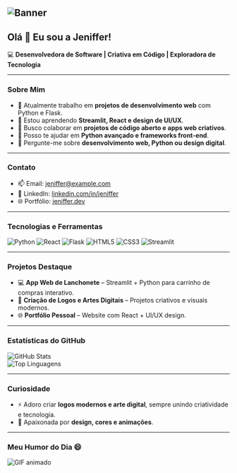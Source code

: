 ## ![Banner](https://i.imgur.com/3x5dK2E.png)

## Olá 👋 Eu sou a Jeniffer!

💻 **Desenvolvedora de Software | Criativa em Código | Exploradora de Tecnologia**

---

### Sobre Mim

* 🔭 Atualmente trabalho em **projetos de desenvolvimento web** com Python e Flask.  
* 🌱 Estou aprendendo **Streamlit, React e design de UI/UX**.  
* 👯 Busco colaborar em **projetos de código aberto e apps web criativos**.  
* 🤔 Posso te ajudar em **Python avançado e frameworks front-end**.  
* 💬 Pergunte-me sobre **desenvolvimento web, Python ou design digital**.  

---

### Contato

* 📫 Email: [jeniffer@example.com](mailto:jeniffer@example.com)  
* 💼 LinkedIn: [linkedin.com/in/jeniffer](https://linkedin.com)  
* 🌐 Portfólio: [jeniffer.dev](https://jeniffer.dev)  

---

### Tecnologias e Ferramentas

<p>
  <img alt="Python" src="https://img.shields.io/badge/Python-3776AB?style=for-the-badge&logo=python&logoColor=white"/>
  <img alt="React" src="https://img.shields.io/badge/React-20232A?style=for-the-badge&logo=react&logoColor=61DAFB"/>
  <img alt="Flask" src="https://img.shields.io/badge/Flask-000000?style=for-the-badge&logo=flask&logoColor=white"/>
  <img alt="HTML5" src="https://img.shields.io/badge/HTML5-E34F26?style=for-the-badge&logo=html5&logoColor=white"/>
  <img alt="CSS3" src="https://img.shields.io/badge/CSS3-1572B6?style=for-the-badge&logo=css3&logoColor=white"/>
  <img alt="Streamlit" src="https://img.shields.io/badge/Streamlit-FF4B4B?style=for-the-badge&logo=streamlit&logoColor=white"/>
</p>

---

### Projetos Destaque

* 💻 **App Web de Lanchonete** – Streamlit + Python para carrinho de compras interativo.  
* 🎨 **Criação de Logos e Artes Digitais** – Projetos criativos e visuais modernos.  
* 🌐 **Portfólio Pessoal** – Website com React + UI/UX design.

---

### Estatísticas do GitHub

![GitHub Stats](https://github-readme-stats.vercel.app/api?username=jeni3696-felix&show_icons=true&theme=tokyonight)  
![Top Linguagens](https://github-readme-stats.vercel.app/api/top-langs/?username=jeni3696-felix&layout=compact&theme=tokyonight)  

---

### Curiosidade

* ⚡ Adoro criar **logos modernos e arte digital**, sempre unindo criatividade e tecnologia.  
* 🎨 Apaixonada por **design, cores e animações**.  

---

### Meu Humor do Dia 😄

![GIF animado](https://media.giphy.com/media/l0HlOvJ7yaacpuSas/giphy.gif)
